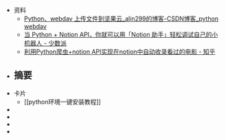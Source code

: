 - 资料
	- [Python、webdav 上传文件到坚果云_alin299的博客-CSDN博客_python webdav](https://blog.csdn.net/weixin_43117763/article/details/115079630)
	- [当 Python + Notion API，你就可以用「Notion 助手」轻松调试自己的小机器人 - 少数派](https://sspai.com/post/68140)
	- [利用Python爬虫+notion API实现在notion中自动收录看过的电影 - 知乎](https://zhuanlan.zhihu.com/p/425067213)
- 摘要
	-
- 卡片
	- [[python环境一键安装教程]]
-
-
-
-